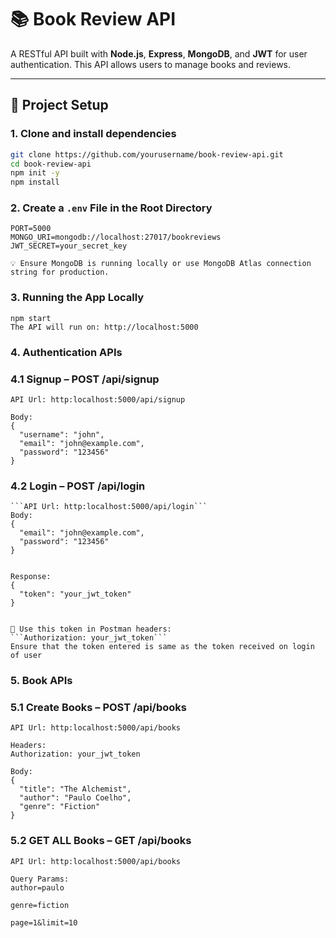 
# 📚 Book Review API

A RESTful API built with **Node.js**, **Express**, **MongoDB**, and **JWT** for user authentication. This API allows users to manage books and reviews.

---

## 🚀 Project Setup

### 1. Clone and install dependencies
```bash
git clone https://github.com/yourusername/book-review-api.git
cd book-review-api
npm init -y
npm install
```

### 2. Create a `.env` File in the Root Directory

```env
PORT=5000
MONGO_URI=mongodb://localhost:27017/bookreviews
JWT_SECRET=your_secret_key

💡 Ensure MongoDB is running locally or use MongoDB Atlas connection string for production.
```

### 3. Running the App Locally

```
npm start
The API will run on: http://localhost:5000
```
### 4. Authentication APIs
### 4.1 Signup – POST /api/signup
```API Url: http:localhost:5000/api/signup```
```
Body: 
{
  "username": "john",
  "email": "john@example.com",
  "password": "123456"
}
```

### 4.2 Login – POST /api/login
```
```API Url: http:localhost:5000/api/login```
Body: 
{
  "email": "john@example.com",
  "password": "123456"
}


Response:
{
  "token": "your_jwt_token"
}


🔐 Use this token in Postman headers:
```Authorization: your_jwt_token```
Ensure that the token entered is same as the token received on login of user
```

### 5. Book APIs
### 5.1 Create Books – POST /api/books
```API Url: http:localhost:5000/api/books```
```
Headers:
Authorization: your_jwt_token

Body: 
{
  "title": "The Alchemist",
  "author": "Paulo Coelho",
  "genre": "Fiction"
}

```

### 5.2 GET ALL Books – GET /api/books
```API Url: http:localhost:5000/api/books```
```
Query Params:
author=paulo

genre=fiction

page=1&limit=10

```






